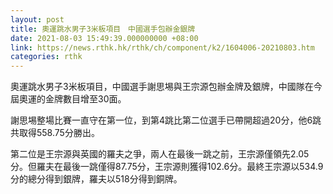 ```yaml
---
layout: post
title: 奧運跳水男子3米板項目　中國選手包辦金銀牌
date: 2021-08-03 15:49:39.000000000 +08:00
link: https://news.rthk.hk/rthk/ch/component/k2/1604006-20210803.htm
categories: rthk
---
```


奧運跳水男子3米板項目，中國選手謝思埸與王宗源包辦金牌及銀牌，中國隊在今屆奧運的金牌數目增至30面。

謝思埸整場比賽一直守在第一位，到第4跳比第二位選手已帶開超過20分，他6跳共取得558.75分勝出。

第二位是王宗源與英國的羅夫之爭，兩人在最後一跳之前，王宗源僅領先2.05分。但羅夫在最後一跳僅得87.75分，王宗源則獲得102.6分。最終王宗源以534.9分的總分得到銀牌，羅夫以518分得到銅牌。
